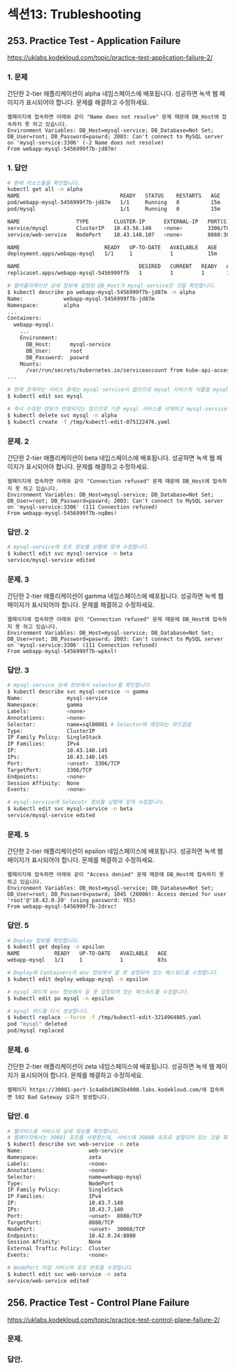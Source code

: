 # 섹션13: Trubleshooting

## 253. Practice Test - Application Failure

https://uklabs.kodekloud.com/topic/practice-test-application-failure-2/


### 1. 문제
간단한 2-tier 애플리케이션이 alpha 네임스페이스에 배포됩니다. 성공하면 녹색 웹 페이지가 표시되어야 합니다. 문제를 해결하고 수정하세요.

```
웹페이지에 접속하면 아래와 같이 "Name does not resolve" 문제 때문에 DB_Host에 접속하지 못 하고 있습니다.
Environment Variables: DB_Host=mysql-service; DB_Database=Not Set; DB_User=root; DB_Password=paswrd; 2003: Can't connect to MySQL server on 'mysql-service:3306' (-2 Name does not resolve)
From webapp-mysql-5456999f7b-jd87m!
```

### 1. 답안

```sh
# 현재 리소스들을 확인합니다.
kubectl get all -n alpha
NAME                                READY   STATUS    RESTARTS   AGE
pod/webapp-mysql-5456999f7b-jd87m   1/1     Running   0          15m
pod/mysql                           1/1     Running   0          15m

NAME                  TYPE        CLUSTER-IP      EXTERNAL-IP   PORT(S)          AGE
service/mysql         ClusterIP   10.43.56.140    <none>        3306/TCP         15m
service/web-service   NodePort    10.43.148.107   <none>        8080:30081/TCP   15m

NAME                           READY   UP-TO-DATE   AVAILABLE   AGE
deployment.apps/webapp-mysql   1/1     1            1           15m

NAME                                      DESIRED   CURRENT   READY   AGE
replicaset.apps/webapp-mysql-5456999f7b   1         1         1       15m
```

```sh
# 웹어플리케이션 상세 정보에 설정된 DB_Host가 mysql-service인 것을 확인합니다.
$ kubectl describe po webapp-mysql-5456999f7b-jd87m -n alpha
Name:             webapp-mysql-5456999f7b-jd87m
Namespace:        alpha
...
Containers:
  webapp-mysql:
    ...
    Environment:
      DB_Host:      mysql-service
      DB_User:      root
      DB_Password:  paswrd
    Mounts:
      /var/run/secrets/kubernetes.io/serviceaccount from kube-api-access-8cqfh (ro)
...
```

```sh
# 현재 존재하는 서비스 중에는 mysql-service이 없으므로 mysql 서비스의 이름을 mysql-service로 변경합니다.
$ kubectl edit svc mysql
```

```sh
# 즉시 수정된 정보가 반영되지는 않으므로 기존 mysql 서비스를 삭제하고 mysql-service 서비스를 생성합니다.
$ kubectl delete svc mysql -n alpha
$ kubectl create -f /tmp/kubectl-edit-875122476.yaml
```

### 문제. 2

간단한 2-tier 애플리케이션이 beta 네임스페이스에 배포됩니다. 성공하면 녹색 웹 페이지가 표시되어야 합니다. 문제를 해결하고 수정하세요.

```
웹페이지에 접속하면 아래와 같이 "Connection refused" 문제 때문에 DB_Host에 접속하지 못 하고 있습니다.
Environment Variables: DB_Host=mysql-service; DB_Database=Not Set; DB_User=root; DB_Password=paswrd; 2003: Can't connect to MySQL server on 'mysql-service:3306' (111 Connection refused)
From webapp-mysql-5456999f7b-nq8ms!
```

### 답안. 2

```sh
# mysql-service에 포트 정보를 상황에 맞게 수정합니다.
$ kubectl edit svc mysql-service -n beta
service/mysql-service edited
```

### 문제. 3

간단한 2-tier 애플리케이션이 gamma 네임스페이스에 배포됩니다. 성공하면 녹색 웹 페이지가 표시되어야 합니다. 문제를 해결하고 수정하세요.

```
웹페이지에 접속하면 아래와 같이 "Connection refused" 문제 때문에 DB_Host에 접속하지 못 하고 있습니다.
Environment Variables: DB_Host=mysql-service; DB_Database=Not Set; DB_User=root; DB_Password=paswrd; 2003: Can't connect to MySQL server on 'mysql-service:3306' (111 Connection refused)
From webapp-mysql-5456999f7b-wpkxl!
```

### 답안. 3

```sh
# mysql-service 상세 정보에서 selector를 확인합니다.
$ kubectl describe svc mysql-service -n gamma
Name:              mysql-service
Namespace:         gamma
Labels:            <none>
Annotations:       <none>
Selector:          name=sql00001 # Selector에 매칭되는 파드없음
Type:              ClusterIP
IP Family Policy:  SingleStack
IP Families:       IPv4
IP:                10.43.140.145
IPs:               10.43.140.145
Port:              <unset>  3306/TCP
TargetPort:        3306/TCP
Endpoints:         <none>
Session Affinity:  None
Events:            <none>
```

```sh
# mysql-service에 Selecotr 정보를 상황에 맞게 수정합니다.
$ kubectl edit svc mysql-service -n beta
service/mysql-service edited
```

### 문제. 5

간단한 2-tier 애플리케이션이 epsilon 네임스페이스에 배포됩니다. 성공하면 녹색 웹 페이지가 표시되어야 합니다. 문제를 해결하고 수정하세요.

```
웹페이지에 접속하면 아래와 같이 "Access denied" 문제 때문에 DB_Host에 접속하지 못 하고 있습니다.
Environment Variables: DB_Host=mysql-service; DB_Database=Not Set; DB_User=root; DB_Password=paswrd; 1045 (28000): Access denied for user 'root'@'10.42.0.20' (using password: YES)
From webapp-mysql-5456999f7b-2drxc!
```

### 답안. 5

```sh
# Deploy 정보를 확인합니다.
$ kubectl get deploy -n epsilon
NAME           READY   UP-TO-DATE   AVAILABLE   AGE
webapp-mysql   1/1     1            1           83s
```

```sh
# Deploy에 Containers의 env 정보에서 잘 못 설정되어 있는 패스워드를 수정합니다.
$ kubectl edit deploy webapp-mysql -n epsilon
```

```sh
# mysql 파드의 env 정보에서 잘 못 설정되어 있는 패스워드를 수정합니다.
$ kubectl edit po mysql -n epsilon

# mysql 파드를 다시 생성합니다.
$ kubectl replace --force -f /tmp/kubectl-edit-3214964805.yaml
pod "mysql" deleted
pod/mysql replaced
```

### 문제. 6

간단한 2-tier 애플리케이션이 zeta 네임스페이스에 배포됩니다. 성공하면 녹색 웹 페이지가 표시되어야 합니다. 문제를 해결하고 수정하세요.

```
웹페이지 https://30081-port-1c4a6bd1065b4900.labs.kodekloud.com/에 접속하면 502 Bad Gateway 오류가 발생합니다.
```

### 답안. 6

```sh
# 웹서비스용 서비스의 상세 정보를 확인합니다.
# 웹페이지에서는 30081 포트를 사용했는데, 서비스에 30088 포트로 설정되어 있는 것을 확인합니다.
$ kubectl describe svc web-service -n zeta
Name:                     web-service
Namespace:                zeta
Labels:                   <none>
Annotations:              <none>
Selector:                 name=webapp-mysql
Type:                     NodePort
IP Family Policy:         SingleStack
IP Families:              IPv4
IP:                       10.43.7.140
IPs:                      10.43.7.140
Port:                     <unset>  8080/TCP
TargetPort:               8080/TCP
NodePort:                 <unset>  30088/TCP
Endpoints:                10.42.0.24:8080
Session Affinity:         None
External Traffic Policy:  Cluster
Events:                   <none>
```

```sh
# NodePort 타입 서비스의 포트 번호를 수정합니다.
$ kubectl edit svc web-service -n zeta
service/web-service edited
```

## 256. Practice Test - Control Plane Failure

https://uklabs.kodekloud.com/topic/practice-test-control-plane-failure-2/

### 문제.

### 답안.
